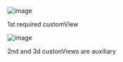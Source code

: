 
![image](https://user-images.githubusercontent.com/107860148/184508595-4192aa69-d1f2-4b45-ad85-c9be6d6d607a.png)

1st required customView

![image](https://user-images.githubusercontent.com/107860148/184508634-e06c3daa-1cac-4a61-a8e1-3747a3e5f079.png)

2nd and 3d custonViews are auxiliary
